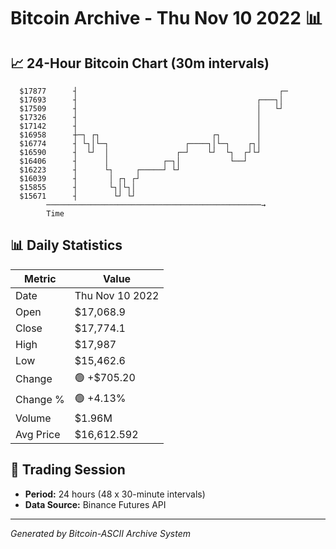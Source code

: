 # Bitcoin Archive - Thu Nov 10 2022 📊

## 📈 24-Hour Bitcoin Chart (30m intervals)

```
  $17877      ┤                                             ┌─ 
  $17693      ┤                                        ┌───┐│  
  $17509      ┤                                        │   └┘  
  $17326      ┤                                        │       
  $17142      ┤                                        │       
  $16958      ┼─┐ ┌┐                         ┌┐        │       
  $16774      ┤ └┐│└─┐                 ┌────┐│└─┐    ┌┐│       
  $16590      ┤  └┘  │               ┌─┘    └┘  └┐  ┌┘└┘       
  $16406      ┤      │            ┌─┐│           └──┘          
  $16223      ┤      └┐     ┌─────┘ └┘                         
  $16039      ┤       │ ┌┐ ┌┘                                  
  $15855      ┤       └┐│└┐│                                   
  $15671      ┤        └┘ └┘                                   
        ────────────────────────────────────────────────→
        Time
```

## 📊 Daily Statistics

| Metric | Value |
|--------|-------|
| Date | Thu Nov 10 2022 |
| Open | $17,068.9 |
| Close | $17,774.1 |
| High | $17,987 |
| Low | $15,462.6 |
| Change | 🟢 +$705.20 |
| Change % | 🟢 +4.13% |
| Volume | $1.96M |
| Avg Price | $16,612.592 |

## 📅 Trading Session

- **Period:** 24 hours (48 x 30-minute intervals)
- **Data Source:** Binance Futures API

---
*Generated by Bitcoin-ASCII Archive System*
